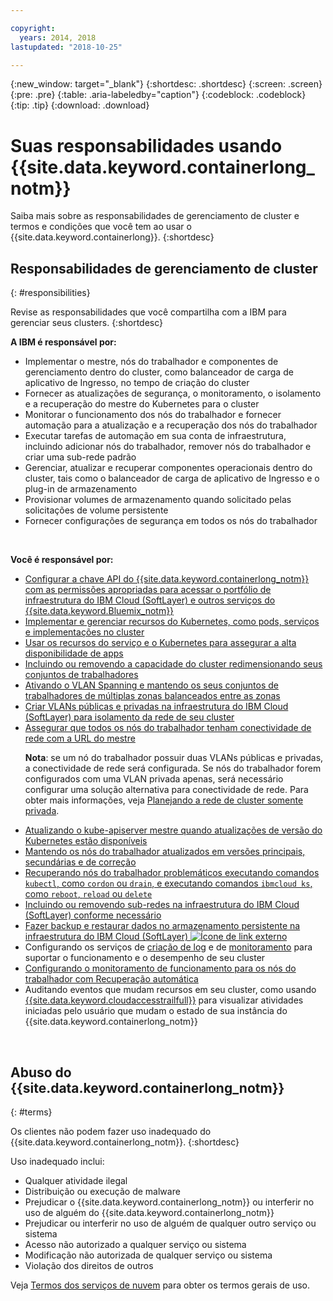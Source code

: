 ```yaml
---

copyright:
  years: 2014, 2018
lastupdated: "2018-10-25"

---
```


{:new_window: target="_blank"}
{:shortdesc: .shortdesc}
{:screen: .screen}
{:pre: .pre}
{:table: .aria-labeledby="caption"}
{:codeblock: .codeblock}
{:tip: .tip}
{:download: .download}



# Suas responsabilidades usando {{site.data.keyword.containerlong_notm}}
Saiba mais sobre as responsabilidades de gerenciamento de cluster e termos e condições que você tem ao usar o {{site.data.keyword.containerlong}}.
{:shortdesc}

## Responsabilidades de gerenciamento de cluster
{: #responsibilities}

Revise as responsabilidades que você compartilha com a IBM para gerenciar seus clusters.
{:shortdesc}

**A IBM é responsável por:**

- Implementar o mestre, nós do trabalhador e componentes de gerenciamento dentro do cluster, como balanceador de carga de aplicativo de Ingresso, no tempo de criação do cluster
- Fornecer as atualizações de segurança, o monitoramento, o isolamento e a recuperação do mestre do Kubernetes para o cluster
- Monitorar o funcionamento dos nós do trabalhador e fornecer automação para a atualização e a recuperação dos nós do trabalhador
- Executar tarefas de automação em sua conta de infraestrutura, incluindo adicionar nós do trabalhador, remover nós do trabalhador e criar uma sub-rede padrão
- Gerenciar, atualizar e recuperar componentes operacionais dentro do cluster, tais como o balanceador de carga de aplicativo de Ingresso e o plug-in de armazenamento
- Provisionar volumes de armazenamento quando solicitado pelas solicitações de volume persistente
- Fornecer configurações de segurança em todos os nós do trabalhador

</br>

**Você é responsável por:**

- [Configurar a chave API do {{site.data.keyword.containerlong_notm}} com as permissões apropriadas para acessar o portfólio de infraestrutura do IBM Cloud (SoftLayer) e outros serviços do {{site.data.keyword.Bluemix_notm}}](cs_users.html#api_key)
- [Implementar e gerenciar recursos do Kubernetes, como pods, serviços e implementações no cluster](cs_app.html#app_cli)
- [Usar os recursos do serviço e o Kubernetes para assegurar a alta disponibilidade de apps](cs_app.html#highly_available_apps)
- [Incluindo ou removendo a capacidade do cluster redimensionando seus conjuntos de trabalhadores](cs_clusters.html#add_workers)
- [Ativando o VLAN Spanning e mantendo os seus conjuntos de trabalhadores de múltiplas zonas balanceados entre as zonas](cs_clusters_planning.html#ha_clusters)
- [Criar VLANs públicas e privadas na infraestrutura do IBM Cloud (SoftLayer) para isolamento da rede de seu cluster](/docs/infrastructure/vlans/getting-started.html#getting-started-with-vlans)
- [Assegurar que todos os nós do trabalhador tenham conectividade de rede com a URL do mestre](cs_firewall.html#firewall) <p>**Nota**: se um nó do trabalhador possuir duas VLANs públicas e privadas, a conectividade de rede será configurada. Se nós do trabalhador forem configurados com uma VLAN privada apenas, será necessário configurar uma solução alternativa para conectividade de rede. Para obter mais informações, veja [Planejando a rede de cluster somente privada](cs_network_cluster.html#private_vlan). </p>
- [Atualizando o kube-apiserver mestre quando atualizações de versão do Kubernetes estão disponíveis](cs_cluster_update.html#master)
- [Mantendo os nós do trabalhador atualizados em versões principais, secundárias e de correção](cs_cluster_update.html#worker_node)
- [Recuperando nós do trabalhador problemáticos executando comandos `kubectl`, como `cordon` ou `drain`, e executando comandos `ibmcloud ks`, como `reboot`, `reload` ou `delete`](cs_cli_reference.html#cs_worker_reboot)
- [Incluindo ou removendo sub-redes na infraestrutura do IBM Cloud (SoftLayer) conforme necessário](cs_subnets.html#subnets)
- [Fazer backup e restaurar dados no armazenamento persistente na infraestrutura do IBM Cloud (SoftLayer) ![Ícone de link externo](../icons/launch-glyph.svg "Ícone de link externo")](../services/RegistryImages/ibm-backup-restore/index.html)
- Configurando os serviços de [criação de log](cs_health.html#logging) e de [monitoramento](cs_health.html#view_metrics) para suportar o funcionamento e o desempenho de seu cluster
- [Configurando o monitoramento de funcionamento para os nós do trabalhador com Recuperação automática](cs_health.html#autorecovery)
- Auditando eventos que mudam recursos em seu cluster, como usando [{{site.data.keyword.cloudaccesstrailfull}}](cs_at_events.html#at_events) para visualizar atividades iniciadas pelo usuário que mudam o estado de sua instância do {{site.data.keyword.containerlong_notm}}

<br />


## Abuso do {{site.data.keyword.containerlong_notm}}
{: #terms}

Os clientes não podem fazer uso inadequado do {{site.data.keyword.containerlong_notm}}.
{:shortdesc}

Uso inadequado inclui:

*   Qualquer atividade ilegal
*   Distribuição ou execução de malware
*   Prejudicar o {{site.data.keyword.containerlong_notm}} ou interferir no
uso de alguém do {{site.data.keyword.containerlong_notm}}
*   Prejudicar ou interferir no uso de alguém de qualquer outro serviço ou sistema
*   Acesso não autorizado a qualquer serviço ou sistema
*   Modificação não autorizada de qualquer serviço ou sistema
*   Violação dos direitos de outros


Veja [Termos dos serviços
de nuvem](https://console.bluemix.net/docs/overview/terms-of-use/notices.html#terms) para obter os termos gerais de uso.
